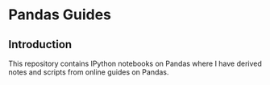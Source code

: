 # Pandas Guides

## Introduction
This repository contains IPython notebooks on Pandas where I have derived notes and scripts from online guides on Pandas.